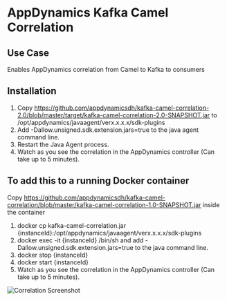 # AppDynamics Kafka Camel Correlation

## Use Case
Enables AppDynamics correlation from Camel to Kafka to consumers 

## Installation

1. Copy https://github.com/appdynamicsdh/kafka-camel-correlation-2.0/blob/master/target/kafka-camel-correlation-2.0-SNAPSHOT.jar to /opt/appdynamics/javaagent/verx.x.x.x/sdk-plugins
2. Add -Dallow.unsigned.sdk.extension.jars=true to the java agent command line.
3. Restart the Java Agent process.
4. Watch as you see the correlation in the AppDynamics controller (Can take up to 5 minutes).

## To add this to a running Docker container

Copy https://github.com/appdynamicsdh/kafka-camel-correlation/blob/master/kafka-camel-correlation-1.0-SNAPSHOT.jar inside the container 

1. docker cp kafka-camel-correlation.jar {instanceId}:/opt/appdynamics/javaagent/verx.x.x.x/sdk-plugins
2. docker exec -it {instanceId} /bin/sh and add -Dallow.unsigned.sdk.extension.jars=true to the java command line. 
3. docker stop {instanceId}
4. docker start {instanceId}
5. Watch as you see the correlation in the AppDynamics controller (Can take up to 5 minutes).


![Correlation Screenshot](https://github.com/appdynamicsdh/kafka-camel-correlation/blob/master/KafkaCamelCorrelation.png)
